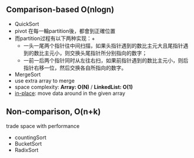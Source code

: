 
## Comparison-based O(nlogn)
* QuickSort
 * pivot 在每一輪partition後，都會到正確位置
 * 而partition过程有以下两种实现：+
   * 一头一尾两个指针往中间扫描，如果头指针遇到的数比主元大且尾指针遇到的数比主元小，则交换头尾指针所分别指向的数字；
   * 一前一后两个指针同时从左往右扫，如果前指针遇到的数比主元小，则后指针右移一位，然后交换各自所指向的数字。
* MergeSort  
 * use extra array to merge
 * space complexity: **Array: O(N)** / **LinkedList: O(1)**
 * [in-place](http://penguin.ewu.edu/cscd300/Topic/AdvSorting/MergeSorts/InPlace.html): move data around in the given array

## Non-comparison, O(n+k)
trade space with performance
* countingSort
* BucketSort
* RadixSort
